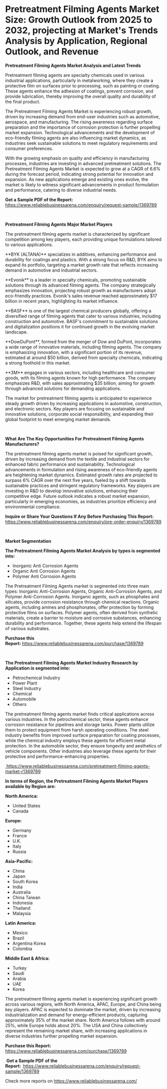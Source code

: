 <p><h1>Pretreatment Filming Agents Market Size: Growth Outlook from 2025 to 2032, projecting at Market's Trends Analysis by Application, Regional Outlook, and Revenue</h1></p><p><strong>Pretreatment Filming Agents Market Analysis and Latest Trends</strong></p>
<p><p>Pretreatment filming agents are specialty chemicals used in various industrial applications, particularly in metalworking, where they create a protective film on surfaces prior to processing, such as painting or coating. These agents enhance the adhesion of coatings, prevent corrosion, and provide lubrication, thereby improving the overall quality and durability of the final product. </p><p>The Pretreatment Filming Agents Market is experiencing robust growth, driven by increasing demand from end-user industries such as automotive, aerospace, and manufacturing. The rising awareness regarding surface preparation and the importance of corrosion protection is further propelling market expansion. Technological advancements and the development of eco-friendly filming agents are also influencing market dynamics, as industries seek sustainable solutions to meet regulatory requirements and consumer preferences.</p><p>With the growing emphasis on quality and efficiency in manufacturing processes, industries are investing in advanced pretreatment solutions. The Pretreatment Filming Agents Market is expected to grow at a CAGR of 6.6% during the forecast period, indicating strong potential for innovation and expansion. As new applications emerge and existing ones evolve, the market is likely to witness significant advancements in product formulation and performance, catering to diverse industrial needs.</p></p>
<p><strong>Get a Sample PDF of the Report:&nbsp;</strong> <a href="https://www.reliablebusinessarena.com/enquiry/request-sample/1369789?utm_campaign=2475&utm_medium=2&utm_source=Github&utm_content=ia&utm_term=22032025&utm_id=pretreatment-filming-agents">https://www.reliablebusinessarena.com/enquiry/request-sample/1369789</a></p>
<p>&nbsp;</p>
<p><strong>Pretreatment Filming Agents Major Market Players</strong></p>
<p><p>The pretreatment filming agents market is characterized by significant competition among key players, each providing unique formulations tailored to various applications. </p><p>**BYK (ALTANA)** specializes in additives, enhancing performance and durability for coatings and plastics. With a strong focus on R&D, BYK aims to expand its portfolio, targeting a market growth rate that reflects increasing demand in automotive and industrial sectors.</p><p>**Evonik** is a leader in specialty chemicals, promoting sustainable solutions through its advanced filming agents. The company strategically emphasizes innovation, projecting robust growth as manufacturers adopt eco-friendly practices. Evonik's sales revenue reached approximately $17 billion in recent years, highlighting its market influence.</p><p>**BASF** is one of the largest chemical producers globally, offering a diversified range of filming agents that cater to various industries, including construction and automotive. BASF's commitment to sustainable solutions and digitalization positions it for continued growth in the evolving market landscape.</p><p>**DowDuPont**, formed from the merger of Dow and DuPont, incorporates a wide range of innovative materials, including filming agents. The company is emphasizing innovation, with a significant portion of its revenue, estimated at around $50 billion, derived from specialty chemicals, indicating a strong foothold in this market.</p><p>**3M** engages in various sectors, including healthcare and consumer goods, with its filming agents known for high performance. The company emphasizes R&D, with sales approximating $35 billion, aiming for growth through advanced solutions for demanding applications.</p><p>The market for pretreatment filming agents is anticipated to experience steady growth driven by increasing applications in automotive, construction, and electronic sectors. Key players are focusing on sustainable and innovative solutions, corporate social responsibility, and expanding their global footprint to meet emerging market demands.</p></p>
<p>&nbsp;</p>
<p><strong>What Are The Key Opportunities For Pretreatment Filming Agents Manufacturers?</strong></p>
<p><p>The pretreatment filming agents market is poised for significant growth, driven by increasing demand from the textile and industrial sectors for enhanced fabric performance and sustainability. Technological advancements in formulation and rising awareness of eco-friendly agents are heightening market dynamics. Estimated growth rates are projected to surpass 6% CAGR over the next five years, fueled by a shift towards sustainable practices and stringent regulatory frameworks. Key players are investing in R&D to develop innovative solutions, enhancing their competitive edge. Future outlook indicates a robust market expansion, particularly in emerging economies, as industries prioritize efficiency and environmental compliance.</p></p>
<p><strong>Inquire or Share Your Questions If Any Before Purchasing This Report:</strong> <a href="https://www.reliablebusinessarena.com/enquiry/pre-order-enquiry/1369789?utm_campaign=2475&utm_medium=2&utm_source=Github&utm_content=ia&utm_term=22032025&utm_id=pretreatment-filming-agents">https://www.reliablebusinessarena.com/enquiry/pre-order-enquiry/1369789</a></p>
<p>&nbsp;</p>
<p><strong>Market Segmentation</strong></p>
<p><strong>The Pretreatment Filming Agents Market Analysis by types is segmented into:</strong></p>
<p><ul><li>Inorganic Anti Corrosion Agents</li><li>Organic Anti Corrosion Agents</li><li>Polymer Anti Corrosion Agents</li></ul></p>
<p><p>The Pretreatment Filming Agents market is segmented into three main types: Inorganic Anti-Corrosion Agents, Organic Anti-Corrosion Agents, and Polymer Anti-Corrosion Agents. Inorganic agents, such as phosphates and silicates, provide corrosion resistance through chemical reactions. Organic agents, including amines and phosphonates, offer protection by forming protective films on surfaces. Polymer agents, often derived from synthetic materials, create a barrier to moisture and corrosive substances, enhancing durability and performance. Together, these agents help extend the lifespan of various substrates.</p></p>
<p><strong>Purchase this Report:&nbsp;</strong><a href="https://www.reliablebusinessarena.com/purchase/1369789?utm_campaign=2475&utm_medium=2&utm_source=Github&utm_content=ia&utm_term=22032025&utm_id=pretreatment-filming-agents">https://www.reliablebusinessarena.com/purchase/1369789</a></p>
<p>&nbsp;</p>
<p><strong>The Pretreatment Filming Agents Market Industry Research by Application is segmented into:</strong></p>
<p><ul><li>Petrochemical Industry</li><li>Power Plant</li><li>Steel Industry</li><li>Chemical</li><li>Automobile</li><li>Others</li></ul></p>
<p><p>The pretreatment filming agents market finds critical applications across various industries. In the petrochemical sector, these agents enhance corrosion resistance for pipelines and storage tanks. Power plants utilize them to protect equipment from harsh operating conditions. The steel industry benefits from improved surface preparation for coating processes, while the chemical industry employs these agents for efficient metal protection. In the automobile sector, they ensure longevity and aesthetics of vehicle components. Other industries also leverage these agents for their protective and performance-enhancing properties.</p></p>
<p><a href="https://www.reliablebusinessarena.com/pretreatment-filming-agents-market-r1369789?utm_campaign=2475&utm_medium=2&utm_source=Github&utm_content=ia&utm_term=22032025&utm_id=pretreatment-filming-agents">&nbsp;https://www.reliablebusinessarena.com/pretreatment-filming-agents-market-r1369789</a></p>
<p><strong>In terms of Region, the Pretreatment Filming Agents Market Players available by Region are:</strong></p>
<p>
    <p> <strong> North America: </strong>
        <ul>
            <li>United States</li>
            <li>Canada</li>
        </ul>
        </p> 
    <p> <strong> Europe: </strong>
        <ul>
            <li>Germany</li>
            <li>France</li>
            <li>U.K.</li>
            <li>Italy</li>
            <li>Russia</li>
        </ul>
        </p> 
    <p> <strong> Asia-Pacific: </strong>
        <ul>
            <li>China</li>
            <li>Japan</li>
            <li>South Korea</li>
            <li>India</li>
            <li>Australia</li>
            <li>China Taiwan</li>
            <li>Indonesia</li>
            <li>Thailand</li>
            <li>Malaysia</li>
        </ul>
        </p> 
    <p> <strong> Latin America: </strong>
        <ul>
            <li>Mexico</li>
            <li>Brazil</li>
            <li>Argentina Korea</li>
            <li>Colombia</li>
        </ul>
        </p> 
    <p> <strong> Middle East & Africa: </strong>
        <ul>
            <li>Turkey</li>
            <li>Saudi</li>
            <li>Arabia</li>
            <li>UAE</li>
            <li>Korea</li>
        </ul>
    </p>
    </p>
<p><p>The pretreatment filming agents market is experiencing significant growth across various regions, with North America, APAC, Europe, and China being key players. APAC is expected to dominate the market, driven by increasing industrialization and demand for energy-efficient products, capturing approximately 35% of the market share. North America follows with around 25%, while Europe holds about 20%. The USA and China collectively represent the remaining market share, with increasing applications in diverse industries further propelling market expansion.</p></p>
<p><strong>Purchase this Report: </strong><a href="https://www.reliablebusinessarena.com/purchase/1369789?utm_campaign=2475&utm_medium=2&utm_source=Github&utm_content=ia&utm_term=22032025&utm_id=pretreatment-filming-agents">https://www.reliablebusinessarena.com/purchase/1369789</a></p>
<p>&nbsp;<strong>Get a Sample PDF of the Report:&nbsp;&nbsp;</strong><a href="https://www.reliablebusinessarena.com/enquiry/request-sample/1369789?utm_campaign=2475&utm_medium=2&utm_source=Github&utm_content=ia&utm_term=22032025&utm_id=pretreatment-filming-agents">https://www.reliablebusinessarena.com/enquiry/request-sample/1369789</a></p>
<p><strong></strong></p>
<p>Check more reports on <a href="https://www.reliablebusinessarena.com/?utm_campaign=2475&utm_medium=2&utm_source=Github&utm_content=ia&utm_term=22032025&utm_id=pretreatment-filming-agents">https://www.reliablebusinessarena.com/</a></p>